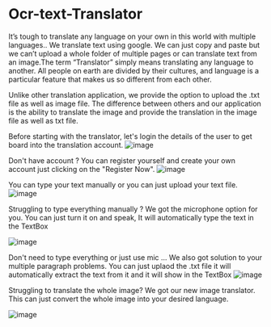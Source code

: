 # Ocr-text-Translator

It’s tough to translate any language on your own in this world with multiple languages.. 
We translate text using google. We can  just copy and paste but we can’t upload a whole folder of multiple pages 
or can translate text from an image.The term “Translator” simply means translating any language to another.
All people on earth are divided by their cultures, and language is a particular feature that makes us so different from each other. 

Unlike other translation application, we provide the option to upload the .txt file as well as image file.
The difference between others and our application is the ability to translate the image and provide the translation in the image file as well as txt file.



Before starting with the translator, let's login the details of the user to get board into the translation account.
![image](https://user-images.githubusercontent.com/85027477/176686489-a0df4a7e-f75e-4978-ace8-4661e92afed6.png)


Don't have account ? You can register yourself and create your own account just clicking on the "Register Now".
![image](https://user-images.githubusercontent.com/85027477/176686581-1385593f-499c-48b7-93e6-037ffe496107.png)



You can type your text manually or you can just upload your text file.
![image](https://user-images.githubusercontent.com/85027477/180706823-445aa3ee-df5a-46db-ab66-e8c126dae889.png)




Struggling to type everything manually ? We got the microphone option for you. 
You can just turn it on and speak, It will automatically type the text in the TextBox

![image](https://user-images.githubusercontent.com/85027477/176686677-593e3a26-55ce-4a55-9e3e-71bb08f9e724.png)


Don't need to type everything or just use mic ... We also got solution to your multiple paragraph problems. 
You can just uplaod the .txt file it will automatically extract the text from it and it will show in the TextBox
![image](https://user-images.githubusercontent.com/85027477/176687294-765082cf-4652-4cb9-b3f2-86b670e55416.png)



Struggling to translate the whole image? We got our new image translator. This can just convert the whole image into your desired language.

![image](https://user-images.githubusercontent.com/85027477/180707000-da2a4183-5f21-4937-8c6d-d30eefad11b6.png)



